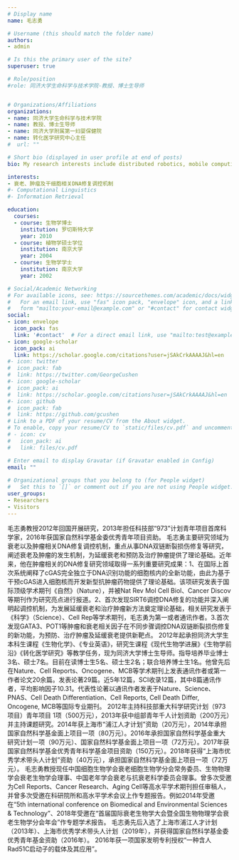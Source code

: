 ```yaml
---
# Display name
name: 毛志勇

# Username (this should match the folder name)
authors:
- admin

# Is this the primary user of the site?
superuser: true

# Role/position
#role: 同济大学生命科学与技术学院-教授、博士生导师


# Organizations/Affiliations
organizations:
- name: 同济大学生命科学与技术学院
- name: 教授、博士生导师
- name: 同济大学附属第一妇婴保健院
- name: 转化医学研究中心主任
#  url: ""

# Short bio (displayed in user profile at end of posts)
bio: My research interests include distributed robotics, mobile computing and programmable matter.

interests:
- 衰老、肿瘤及干细胞相关DNA修复调控机制
#- Computational Linguistics
#- Information Retrieval

education:
  courses:
  - course: 生物学博士
    institution: 罗切斯特大学
    year: 2010
  - course: 植物学硕士学位
    institution: 南京大学
    year: 2004
  - course: 生物学学士
    institution: 南京大学
    year: 2002

# Social/Academic Networking
# For available icons, see: https://sourcethemes.com/academic/docs/widgets/#icons
#   For an email link, use "fas" icon pack, "envelope" icon, and a link in the
#   form "mailto:your-email@example.com" or "#contact" for contact widget.
social:
- icon: envelope
  icon_pack: fas
  link: '#contact'  # For a direct email link, use "mailto:test@example.org".
- icon: google-scholar
  icon_pack: ai
  link: https://scholar.google.com/citations?user=jSAkCrkAAAAJ&hl=en
#- icon: twitter
#  icon_pack: fab
#  link: https://twitter.com/GeorgeCushen
#- icon: google-scholar
#  icon_pack: ai
#  link: https://scholar.google.com/citations?user=jSAkCrkAAAAJ&hl=en
#- icon: github
#  icon_pack: fab
#  link: https://github.com/gcushen
# Link to a PDF of your resume/CV from the About widget.
# To enable, copy your resume/CV to `static/files/cv.pdf` and uncomment the lines below.  
# - icon: cv
#   icon_pack: ai
#   link: files/cv.pdf

# Enter email to display Gravatar (if Gravatar enabled in Config)
email: ""
  
# Organizational groups that you belong to (for People widget)
#   Set this to `[]` or comment out if you are not using People widget.  
user_groups:
- Researchers
- Visitors
---
```


毛志勇教授2012年回国开展研究，2013年担任科技部“973”计划青年项目首席科学家，2016年获国家自然科学基金委优秀青年项目资助。
毛志勇主要研究领域为衰老以及肿瘤相关DNA修复调控机制，重点从事DNA双链断裂损伤修复等研究，阐述衰老及肿瘤的发生机制，为延缓衰老和预防及治疗肿瘤提供了理论基础。近年来，他在肿瘤相关的DNA修复研究领域取得一系列重要研究成果：1、在国际上首次系统阐释了cGAS完全独立于DNA识别功能的细胞核内的全新功能，由此为基于干预cGAS进入细胞核而开发新型抗肿瘤药物提供了理论基础。该项研究发表于国际顶级学术期刊《自然》（Nature），并被Nat Rev Mol Cell Biol、Cancer Discov等期刊作为研究亮点进行报道。2、首次发现SIRT6调控DNA修复的功能并深入阐明起调控机制，为发展延缓衰老和治疗肿瘤新方法奠定理论基础，相关研究发表于《科学》（Science）、Cell Rep等学术期刊，毛志勇为第一或者通讯作者。3.首次发现GATA3、POT1等肿瘤和衰老相关因子在不同步骤调控DNA双链断裂损伤修复的新功能，为预防、治疗肿瘤及延缓衰老提供新靶点。
2012年起承担同济大学生本科生课程《生物化学》、《专业英语》，研究生课程《现代生物学进展》《生物学前沿》《转化医学研究》等教学任务，现为同济大学博士生导师。指导培养毕业博士3名、硕士7名。目前在读博士生5名、硕士生2名；联合培养博士生1名。他曾先后在Nature、Cell Reports、Oncogene、MCB等学术期刊上发表通讯作者或第一作者论文20余篇。发表论著29篇。近5年12篇，SCI收录12篇，其中8篇通讯作者，平均影响因子10.31。代表性论著以通讯作者发表于Nature、Science、PNAS、Cell Death Differentiation、Cell Reports, Cell Death Differ, Oncogene, MCB等国际专业期刊。
2012年主持科技部重大科学研究计划（973项目）青年项目 1项（500万元），2013年获中组部青年千人计划资助（200万元）并主持课题研究。2014年获上海市“浦江人才计划”资助（20万元），2014年承担国家自然科学基金面上项目一项（80万元）。2016年承担国家自然科学基金重大研究计划一项（90万元）、国家自然科学基金面上项目一项（72万元）。2017年获国家自然科学基金优秀青年科学基金项目资助（150万元）。2018年获得“上海市优秀学术带头人计划”资助（40万元），承担国家自然科学基金面上项目一项（72万元）。
毛志勇教授现任中国细胞生物学会衰老细胞生物学分会常务委员、生物物理学会衰老生物学会理事、中国老年学会衰老与抗衰老科学委员会理事。曾多次受邀为Cell Reports、Cancer Research、Aging Cell等高水平学术期刊担任审稿人，并曾多次受邀在科研院所和高水平学术会议上作专题报告。例如2014年受邀在“5th international conference on Biomedical and Environmental Sciences & Technology”、2018年受邀在“首届国际衰老生物学大会暨全国生物物理学会衰老生物学分会年会”作专题学术报告。
毛志勇先后入选了上海市浦江人才计划（2013年）、上海市优秀学术带头人计划（2019年），并获得国家自然科学基金委优秀青年基金资助（2016年）。
2016年获一项国家发明专利授权“一种含人Rad51C启动子的载体及其应用”。
